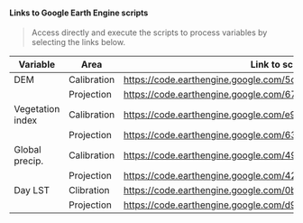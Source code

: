 #### Links to Google Earth Engine scripts
>Access directly and execute the scripts to process variables by selecting the links below.

|Variable         |Area          |Link to script in GEE |
|-----------------|--------------|----------------------|
|DEM              |Calibration   |https://code.earthengine.google.com/5c5724cd0a06c8446dab1d3385ee45bb |
|                 |Projection    |https://code.earthengine.google.com/6738eb00dbfbc216416e1c437c870d3e |
|Vegetation index |Calibration   |https://code.earthengine.google.com/e90038e33e4bfaf1c16f2b08f3a7cdbd |
|                 |Projection    |https://code.earthengine.google.com/63e16c57b14ddf600cdb89824982f716 |
|Global precip.   |Calibration   |https://code.earthengine.google.com/49216196ee9485d0c73cd4f89905e826 |
|                 |Projection    |https://code.earthengine.google.com/42aeb366c5aec4303101da66861fa085 |
|Day LST          |Clibration    |https://code.earthengine.google.com/0bb09736a55492d947c1cc97d8e42f51 |
|                 |Projection    |https://code.earthengine.google.com/d9a976e08c7c33870f0e87c5bbd025e4 |
